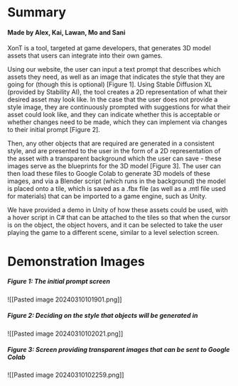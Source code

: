 # Summary
#### Made by Alex, Kai, Lawan, Mo and Sani

XonT is a tool, targeted at game developers, that generates 3D model assets that users can integrate into their own games. 

Using our website, the user can input a text prompt that describes which assets they need, as well as an image that indicates the style that they are going for (though this is optional) [Figure 1]. Using Stable Diffusion XL (provided by Stability AI), the tool creates a 2D representation of what their desired asset may look like. In the case that the user does not provide a style image, they are continuously prompted with suggestions for what their asset could look like, and they can indicate whether this is acceptable or whether changes need to be made, which they can implement via changes to their initial prompt [Figure 2]. 

Then, any other objects that are required are generated in a consistent style, and are presented to the user in the form of a 2D representation of the asset with a transparent background which the user can save - these images serve as the blueprints for the 3D model [Figure 3]. The user can then load these files to Google Colab to generate 3D models of these images, and via a Blender script (which runs in the background) the model is placed onto a tile, which is saved as a .fbx file (as well as a .mtl file used for materials) that can be imported to a game engine, such as Unity. 

We have provided a demo in Unity of how these assets could be used, with a hover script in C# that can be attached to the tiles so that when the cursor is on the object, the object hovers, and it can be selected to take the user playing the game to a different scene, similar to a level selection screen.

# Demonstration Images
##### Figure 1: The initial prompt screen
![[Pasted image 20240310101901.png]]

##### Figure 2: Deciding on the style that objects will be generated in
![[Pasted image 20240310102021.png]]

##### Figure 3: Screen providing transparent images that can be sent to Google Colab
![[Pasted image 20240310102259.png]]

